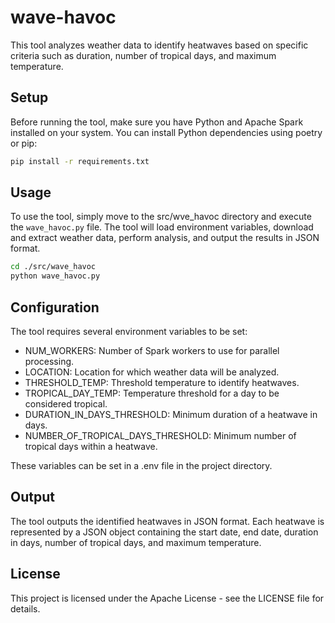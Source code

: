 # wave-havoc

This tool analyzes weather data to identify heatwaves based on specific criteria such as duration, number of tropical days, and maximum temperature.

## Setup

Before running the tool, make sure you have Python and Apache Spark installed on your system. You can install Python dependencies using poetry or pip:

```bash
pip install -r requirements.txt
```

## Usage

To use the tool, simply move to the src/wve_havoc directory and execute the `wave_havoc.py` file. The tool will load environment variables, download and extract weather data, perform analysis, and output the results in JSON format.

```bash
cd ./src/wave_havoc
python wave_havoc.py
```

## Configuration
The tool requires several environment variables to be set:

- NUM_WORKERS: Number of Spark workers to use for parallel processing.
- LOCATION: Location for which weather data will be analyzed.
- THRESHOLD_TEMP: Threshold temperature to identify heatwaves.
- TROPICAL_DAY_TEMP: Temperature threshold for a day to be considered tropical.
- DURATION_IN_DAYS_THRESHOLD: Minimum duration of a heatwave in days.
- NUMBER_OF_TROPICAL_DAYS_THRESHOLD: Minimum number of tropical days within a heatwave.

These variables can be set in a .env file in the project directory.

## Output
The tool outputs the identified heatwaves in JSON format. Each heatwave is represented by a JSON object containing the start date, end date, duration in days, number of tropical days, and maximum temperature.

## License
This project is licensed under the Apache License - see the LICENSE file for details.
